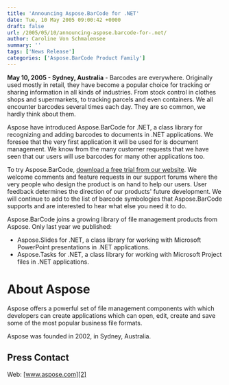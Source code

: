 ```yaml
---
title: 'Announcing Aspose.BarCode for .NET'
date: Tue, 10 May 2005 09:00:42 +0000
draft: false
url: /2005/05/10/announcing-aspose.barcode-for-.net/
author: Caroline Von Schmalensee
summary: ''
tags: ['News Release']
categories: ['Aspose.BarCode Product Family']
---
```


**May 10, 2005 - Sydney, Australia** \- Barcodes are everywhere. Originally used mostly in retail, they have become a popular choice for tracking or sharing information in all kinds of industries. From stock control in clothes shops and supermarkets, to tracking parcels and even containers. We all encounter barcodes several times each day. They are so common, we hardly think about them.

Aspose have introduced Aspose.BarCode for .NET, a class library for recognizing and adding barcodes to documents in .NET applications. We foresee that the very first application it will be used for is document management. We know from the many customer requests that we have seen that our users will use barcodes for many other applications too.

To try Aspose.BarCode, [download a free trial from our website][1]. We welcome comments and feature requests in our support forums where the very people who design the product is on hand to help our users. User feedback determines the direction of our products' future development. We will continue to add to the list of barcode symbologies that Aspose.BarCode supports and are interested to hear what else you need it to do.

Aspose.BarCode joins a growing library of file management products from Aspose. Only last year we published:

*   Aspose.Slides for .NET, a class library for working with Microsoft PowerPoint presentations in .NET applications.
*   Aspose.Tasks for .NET, a class library for working with Microsoft Project files in .NET applications.

# About Aspose

Aspose offers a powerful set of file management components with which developers can create applications which can open, edit, create and save some of the most popular business file formats.

Aspose was founded in 2002, in Sydney, Australia.

## Press Contact

Web: [www.aspose.com][2]




[1]: https://downloads.aspose.com/barcode/net
[2]: https://www.aspose.com/ "Go to the home page."




